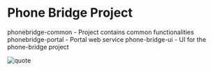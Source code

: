 # Phone Bridge Project

phonebridge-common - Project contains common functionalities
phonebridge-portal - Portal web service
phone-bridge-ui - UI for the phone-bridge project

![quote](https://media.images.yourquote.in/post/720/0/0/22/487/4jr12745.webp)

